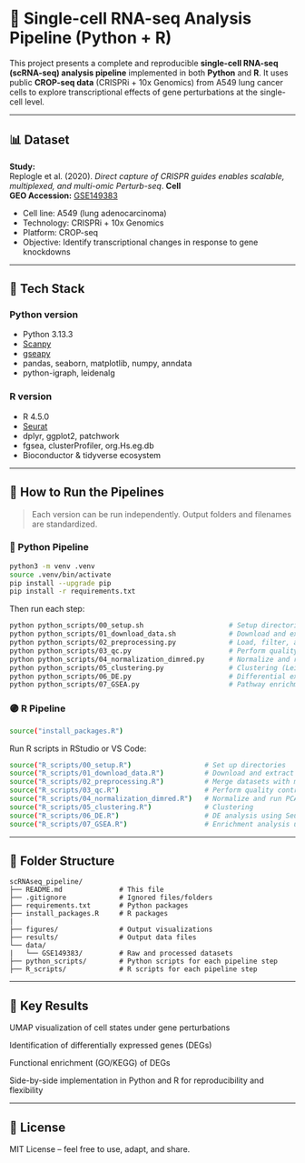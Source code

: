 # 🔬 Single-cell RNA-seq Analysis Pipeline (Python + R)

This project presents a complete and reproducible **single-cell RNA-seq (scRNA-seq) analysis pipeline** implemented in both **Python** and **R**. It uses public **CROP-seq data** (CRISPRi + 10x Genomics) from A549 lung cancer cells to explore transcriptional effects of gene perturbations at the single-cell level.

---

## 📊 Dataset

**Study:**  
Replogle et al. (2020). *Direct capture of CRISPR guides enables scalable, multiplexed, and multi-omic Perturb-seq*. **Cell**  
**GEO Accession:** [GSE149383](https://www.ncbi.nlm.nih.gov/geo/query/acc.cgi?acc=GSE149383)

- Cell line: A549 (lung adenocarcinoma)
- Technology: CRISPRi + 10x Genomics
- Platform: CROP-seq
- Objective: Identify transcriptional changes in response to gene knockdowns

---

## 🧰 Tech Stack

### Python version
- Python 3.13.3
- [Scanpy](https://scanpy.readthedocs.io/)
- [gseapy](https://gseapy.readthedocs.io/)
- pandas, seaborn, matplotlib, numpy, anndata
- python-igraph, leidenalg

### R version
- R 4.5.0
- [Seurat](https://satijalab.org/seurat/)
- dplyr, ggplot2, patchwork
- fgsea, clusterProfiler, org.Hs.eg.db
- Bioconductor & tidyverse ecosystem

---

## 🚀 How to Run the Pipelines

> Each version can be run independently. Output folders and filenames are standardized.

### 🔷 Python Pipeline

```bash
python3 -m venv .venv
source .venv/bin/activate
pip install --upgrade pip
pip install -r requirements.txt
```

Then run each step:

```bash
python python_scripts/00_setup.sh                     # Setup directories
python python_scripts/01_download_data.sh             # Download and extract GSE149383
python python_scripts/02_preprocessing.py             # Load, filter, and merge datasets
python python_scripts/03_qc.py                        # Perform quality control
python python_scripts/04_normalization_dimred.py      # Normalize and run PCA/UMAP
python python_scripts/05_clustering.py                # Clustering (Leiden)
python python_scripts/06_DE.py                        # Differential expression
python python_scripts/07_GSEA.py                      # Pathway enrichment (GO/KEGG)
```

### 🟣 R Pipeline

```bash
source("install_packages.R")
```

Run R scripts in RStudio or VS Code:

```bash
source("R_scripts/00_setup.R")                  # Set up directories
source("R_scripts/01_download_data.R")          # Download and extract GSE149383
source("R_scripts/02_preprocessing.R")          # Merge datasets with metadata
source("R_scripts/03_qc.R")                     # Perform quality control
source("R_scripts/04_normalization_dimred.R")   # Normalize and run PCA/UMAP
source("R_scripts/05_clustering.R")             # Clustering
source("R_scripts/06_DE.R")                     # DE analysis using Seurat
source("R_scripts/07_GSEA.R")                   # Enrichment analysis using fgsea
```

---

## 📂 Folder Structure

```
scRNAseq_pipeline/
├── README.md              # This file
├── .gitignore             # Ignored files/folders
├── requirements.txt       # Python packages
├── install_packages.R     # R packages
|
├── figures/               # Output visualizations
├── results/               # Output data files
└── data/
|   └── GSE149383/         # Raw and processed datasets
├── python_scripts/        # Python scripts for each pipeline step
├── R_scripts/             # R scripts for each pipeline step

```

---

## 🧪 Key Results

UMAP visualization of cell states under gene perturbations

Identification of differentially expressed genes (DEGs)

Functional enrichment (GO/KEGG) of DEGs

Side-by-side implementation in Python and R for reproducibility and flexibility


---

## 📘 License

MIT License – feel free to use, adapt, and share.
